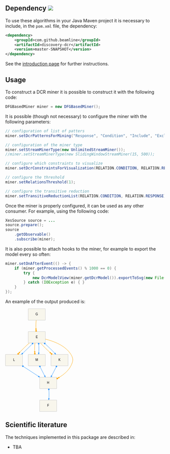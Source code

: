 ## Dependency [![](https://jitpack.io/v/beamline/discovery-dcr.svg)](https://jitpack.io/#beamline/discovery-dcr)

To use these algorithms in your Java Maven project it is necessary to include, in the `pom.xml` file, the dependency:
```xml
<dependency>
    <groupId>com.github.beamline</groupId>
    <artifactId>discovery-dcr</artifactId>
    <version>master-SNAPSHOT</version>
</dependency>
```
See the [introduction page](index.md) for further instructions.


## Usage

To construct a DCR miner it is possible to construct it with the following code:

```java linenums="1"
DFGBasedMiner miner = new DFGBasedMiner();
```

It is possible (though not necessary) to configure the miner with the following parameters:

```java linenums="2"
// configuration of list of patters
miner.setDcrPatternsForMining("Response", "Condition", "Include", "Exclude");

// configuration of the miner type
miner.setStreamMinerType(new UnlimitedStreamMiner());
//miner.setStreamMinerType(new SlidingWindowStreamMiner(15, 500));

// configure which constraints to visualize
miner.setDcrConstraintsForVisualization(RELATION.CONDITION, RELATION.RESPONSE);

// configure the threshold
miner.setRelationsThreshold(1);

// configure the transitive reduction
miner.setTransitiveReductionList(RELATION.CONDITION, RELATION.RESPONSE);
```

Once the miner is properly configured, it can be used as any other consumer. For example, using the following code:
```java linenums="17"
XesSource source = ...
source.prepare();
source
	.getObservable()
	.subscribe(miner);

```

It is also possible to attach hooks to the miner, for example to export the model every so often:
```java
miner.setOnAfterEvent(() -> {
	if (miner.getProcessedEvents() % 1000 == 0) {
		try {
			new DcrModelView(miner.getDcrModel()).exportToSvg(new File("out.svg"));
		} catch (IOException e) { }
	}
});
```

An example of the output produced is:

<svg
   xmlns:dc="http://purl.org/dc/elements/1.1/"
   xmlns:cc="http://creativecommons.org/ns#"
   xmlns:rdf="http://www.w3.org/1999/02/22-rdf-syntax-ns#"
   xmlns:svg="http://www.w3.org/2000/svg"
   xmlns="http://www.w3.org/2000/svg"
   xmlns:sodipodi="http://sodipodi.sourceforge.net/DTD/sodipodi-0.dtd"
   xmlns:inkscape="http://www.inkscape.org/namespaces/inkscape"
   width="213.85083"
   height="324.94119"
   viewBox="0 0 213.88954 324.94119"
   version="1.1"
   id="svg332"
   sodipodi:docname="out.svg"
   inkscape:version="0.92.1 r15371">
  <metadata
     id="metadata338">
    <rdf:RDF>
      <cc:Work
         rdf:about="">
        <dc:format>image/svg+xml</dc:format>
        <dc:type
           rdf:resource="http://purl.org/dc/dcmitype/StillImage" />
        <dc:title></dc:title>
      </cc:Work>
    </rdf:RDF>
  </metadata>
  <defs
     id="defs336" />
  <sodipodi:namedview
     pagecolor="#ffffff"
     bordercolor="#666666"
     borderopacity="1"
     objecttolerance="10"
     gridtolerance="10"
     guidetolerance="10"
     inkscape:pageopacity="0"
     inkscape:pageshadow="2"
     inkscape:window-width="1920"
     inkscape:window-height="1147"
     id="namedview334"
     showgrid="false"
     fit-margin-top="0"
     fit-margin-left="0"
     fit-margin-right="0"
     fit-margin-bottom="0"
     inkscape:zoom="1.2356021"
     inkscape:cx="166.3297"
     inkscape:cy="86.296716"
     inkscape:window-x="-8"
     inkscape:window-y="-8"
     inkscape:window-maximized="1"
     inkscape:current-layer="svg332" />
  <polygon
     points="72,-504 126,-504 126,-540 72,-540 "
     id="polygon65"
     style="fill:#f8f6ec;stroke:#cbcbcb"
     transform="translate(0.5,540.43086)" />
  <text
     x="99.5"
     y="20.930861"
     font-size="10.00"
     id="text67"
     style="font-size:10px;font-family:arial;text-anchor:middle">G</text>
  <polygon
     points="72,-432 126,-432 126,-468 72,-468 "
     id="polygon72"
     style="fill:#f8f6ec;stroke:#cbcbcb"
     transform="translate(0.5,540.43086)" />
  <text
     x="99.5"
     y="92.930862"
     font-size="10.00"
     id="text74"
     style="font-size:10px;font-family:arial;text-anchor:middle">E</text>
  <path
     d="m 97.58502,36.73386 c -0.822,7.969 -1.0366,17.597 -0.6438,26.433"
     id="path79"
     inkscape:connector-curvature="0"
     style="fill:none;stroke:#ffa500" />
  <circle
     cx="97.460907"
     cy="70.331863"
     id="ellipse81"
     r="2"
     style="fill:#ffa500;stroke:#ffa500" />
  <polygon
     points="90.7083,-476.954 94.1991,-477.207 92.8155,-472.094 "
     id="polygon83"
     style="fill:#ffa500;stroke:#ffa500"
     transform="translate(4.500724,540.43086)" />
  <polygon
     points="0,-360 54,-360 54,-396 0,-396 "
     id="polygon97"
     style="fill:#f8f6ec;stroke:#cbcbcb"
     transform="translate(0.5,540.43086)" />
  <text
     x="27.5"
     y="164.93086"
     font-size="10.00"
     id="text99"
     style="font-size:10px;font-family:arial;text-anchor:middle">L</text>
  <path
     d="m 75.7865,108.73386 c -9.8812,8.732 -21.0841,19.457 -30.2877,28.947"
     id="path104"
     inkscape:connector-curvature="0"
     style="fill:none;stroke:#ffa500" />
  <circle
     cx="40.574001"
     cy="142.87486"
     id="ellipse106"
     r="2.00001"
     style="fill:#ffa500;stroke:#ffa500" />
  <polygon
     points="46.1601,-401.432 41.4501,-399.007 43.6202,-403.84 "
     id="polygon108"
     style="fill:#ffa500;stroke:#ffa500"
     transform="translate(0.5,540.43086)" />
  <path
     d="m 84.686,111.86186 c -8.6327,9.099 -19.6309,19.798 -29.7309,28.922"
     id="path113"
     inkscape:connector-curvature="0"
     style="fill:none;stroke:#2993fc" />
  <circle
     cx="86.250099"
     cy="110.19386"
     id="ellipse115"
     r="2.00002"
     style="fill:#2993fc;stroke:#2993fc" />
  <polygon
     points="55.383,-398.13 50.4881,-396.104 53.0516,-400.74 "
     id="polygon117"
     style="fill:#2993fc;stroke:#2993fc"
     transform="translate(0.5,540.43086)" />
  <polygon
     points="72,-360 126,-360 126,-396 72,-396 "
     id="polygon122"
     style="fill:#f8f6ec;stroke:#cbcbcb"
     transform="translate(0.5,540.43086)" />
  <text
     x="99.5"
     y="164.93086"
     font-size="10.00"
     id="text124"
     style="font-size:10px;font-family:arial;text-anchor:middle">M</text>
  <path
     d="m 93.5843,108.73386 c -0.822,7.969 -1.0366,17.597 -0.6438,26.433"
     id="path129"
     inkscape:connector-curvature="0"
     style="fill:none;stroke:#ffa500" />
  <circle
     cx="93.460197"
     cy="142.33186"
     id="ellipse131"
     r="2"
     style="fill:#ffa500;stroke:#ffa500" />
  <polygon
     points="94.1991,-405.207 92.8155,-400.094 90.7083,-404.954 "
     id="polygon133"
     style="fill:#ffa500;stroke:#ffa500"
     transform="translate(0.5,540.43086)" />
  <path
     d="m 105.783,112.93486 c 0.607,8.35 0.622,17.91 0.047,26.323"
     id="path138"
     inkscape:connector-curvature="0"
     style="fill:none;stroke:#2993fc" />
  <circle
     cx="105.59"
     cy="110.72685"
     id="ellipse140"
     r="2"
     style="fill:#2993fc;stroke:#2993fc" />
  <polygon
     points="107.066,-400.936 104.895,-396.104 103.579,-401.236 "
     id="polygon142"
     style="fill:#2993fc;stroke:#2993fc"
     transform="translate(0.5,540.43086)" />
  <polygon
     points="144,-360 198,-360 198,-396 144,-396 "
     id="polygon147"
     style="fill:#f8f6ec;stroke:#cbcbcb"
     transform="translate(0.5,540.43086)" />
  <text
     x="171.5"
     y="164.93086"
     font-size="10.00"
     id="text149"
     style="font-size:10px;font-family:arial;text-anchor:middle">K</text>
  <path
     d="m 111.382,108.73386 c 8.237,8.901 19.363,19.874 29.86,29.498"
     id="path154"
     inkscape:connector-curvature="0"
     style="fill:none;stroke:#ffa500" />
  <circle
     cx="146.52499"
     cy="142.98888"
     id="ellipse156"
     r="2.00001"
     style="fill:#ffa500;stroke:#ffa500" />
  <polygon
     points="141.994,-403.426 144.539,-398.781 139.652,-400.825 "
     id="polygon158"
     style="fill:#ffa500;stroke:#ffa500"
     transform="translate(0.5,540.43086)" />
  <path
     d="m 126.42,111.59586 c 10.065,9.065 21.084,19.759 29.798,28.912"
     id="path163"
     inkscape:connector-curvature="0"
     style="fill:none;stroke:#2993fc" />
  <circle
     cx="124.70599"
     cy="110.06587"
     id="ellipse165"
     r="2.00002"
     style="fill:#2993fc;stroke:#2993fc" />
  <polygon
     points="157.157,-400.948 159.302,-396.104 154.604,-398.553 "
     id="polygon167"
     style="fill:#2993fc;stroke:#2993fc"
     transform="translate(0.5,540.43086)" />
  <polygon
     points="108,-288 162,-288 162,-324 108,-324 "
     id="polygon172"
     style="fill:#f8f6ec;stroke:#cbcbcb"
     transform="translate(0.5,540.43086)" />
  <text
     x="135.5"
     y="236.93086"
     font-size="10.00"
     id="text174"
     style="font-size:10px;font-family:arial;text-anchor:middle">H</text>
  <path
     d="m 126.701,96.35286 c 25.827,6.275 63.235,19.894 80.799,48.078 8.462,13.579 7.219,21.721 0,36 -7.845,15.516 -22.61,27.601 -36.737,36.287"
     id="path179"
     inkscape:connector-curvature="0"
     style="fill:none;stroke:#ffa500" />
  <circle
     cx="164.30901"
     cy="220.43987"
     id="ellipse181"
     r="2.00001"
     style="fill:#ffa500;stroke:#ffa500" />
  <polygon
     points="170.747,-321.972 165.542,-320.99 168.999,-325.004 "
     id="polygon183"
     style="fill:#ffa500;stroke:#ffa500"
     transform="translate(0.5,540.43086)" />
  <path
     d="m 57.5183,182.88686 c 14.6329,9.485 32.214,20.88 46.9757,30.448"
     id="path238"
     inkscape:connector-curvature="0"
     style="fill:none;stroke:#2993fc" />
  <circle
     cx="55.598099"
     cy="181.64287"
     id="ellipse240"
     r="2.00002"
     style="fill:#2993fc;stroke:#2993fc" />
  <polygon
     points="105.235,-328.378 108.479,-324.19 103.331,-325.441 "
     id="polygon242"
     style="fill:#2993fc;stroke:#2993fc"
     transform="translate(0.5,540.43086)" />
  <path
     d="m 110.283,184.39686 c 4.425,8.604 9.547,18.564 14.014,27.251"
     id="path247"
     inkscape:connector-curvature="0"
     style="fill:none;stroke:#2993fc" />
  <circle
     cx="109.314"
     cy="182.51286"
     id="ellipse249"
     r="2.00002"
     style="fill:#2993fc;stroke:#2993fc" />
  <polygon
     points="125.473,-329.351 126.203,-324.104 122.36,-327.75 "
     id="polygon251"
     style="fill:#2993fc;stroke:#2993fc"
     transform="translate(0.5,540.43086)" />
  <path
     d="m 160.717,184.39686 c -4.425,8.604 -9.547,18.564 -14.014,27.251"
     id="path256"
     inkscape:connector-curvature="0"
     style="fill:none;stroke:#2993fc" />
  <circle
     cx="161.686"
     cy="182.51286"
     id="ellipse258"
     r="2.00002"
     style="fill:#2993fc;stroke:#2993fc" />
  <polygon
     points="147.64,-327.75 143.797,-324.104 144.527,-329.351 "
     id="polygon260"
     style="fill:#2993fc;stroke:#2993fc"
     transform="translate(0.5,540.43086)" />
  <polygon
     points="108,-216 162,-216 162,-252 108,-252 "
     id="polygon265"
     style="fill:#f8f6ec;stroke:#cbcbcb"
     transform="translate(0.5,540.43086)" />
  <text
     x="135.5"
     y="308.93085"
     font-size="10.00"
     id="text267"
     style="font-size:10px;font-family:arial;text-anchor:middle">F</text>
  <path
     d="m 137.78228,256.93486 c 0.607,8.35 0.622,17.91 0.047,26.323"
     id="path281"
     inkscape:connector-curvature="0"
     style="fill:none;stroke:#2993fc" />
  <circle
     cx="137.58926"
     cy="254.72685"
     id="ellipse283"
     r="2"
     style="fill:#2993fc;stroke:#2993fc" />
  <polygon
     points="143.066,-256.936 140.895,-252.104 139.579,-257.236 "
     id="polygon285"
     style="fill:#2993fc;stroke:#2993fc"
     transform="translate(-3.5007241,540.43086)" />
</svg>




## Scientific literature

The techniques implemented in this package are described in:

- TBA